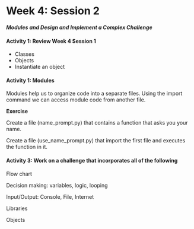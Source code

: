 # Week 4: Session 2

_**Modules and Design and Implement a Complex Challenge**_

#### Activity 1: Review Week 4 Session 1

* Classes
* Objects
* Instantiate an object

#### Activity 1: Modules

Modules help us to organize code into a separate files. Using the import command we can access module code from another file.

**Exercise**

Create a file \(name\_prompt.py\) that contains a function that asks you your name.

Create a file \(use\_name\_prompt.py\) that import the first file and executes the function in it.

#### Activity 3: Work on a challenge that incorporates all of the following

Flow chart

Decision making: variables, logic, looping

Input/Output: Console, File, Internet

Libraries

Objects

